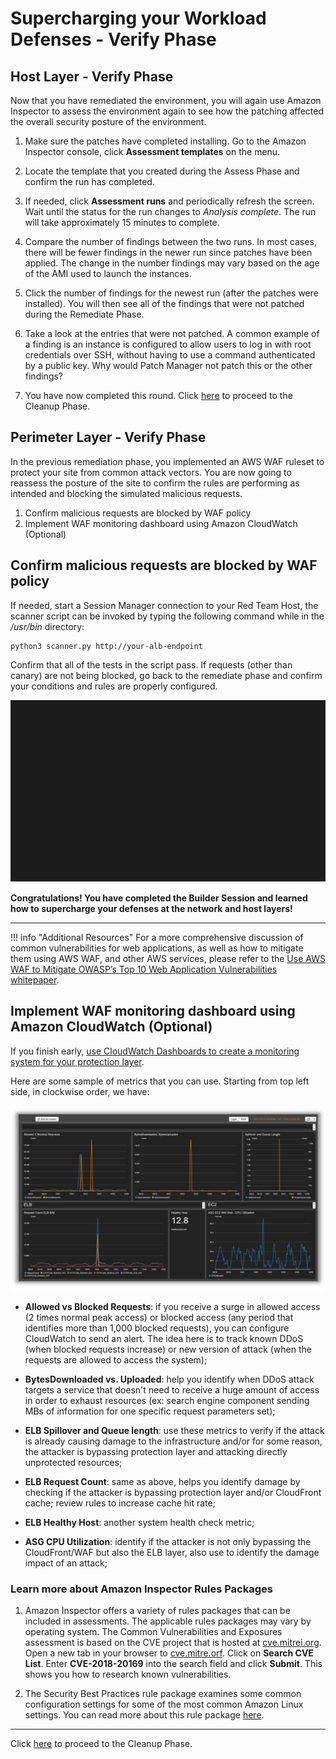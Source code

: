 # Supercharging your Workload Defenses - Verify Phase

## Host Layer - Verify Phase

Now that you have remediated the environment, you will again use Amazon Inspector to assess the environment again to see how the patching affected the overall security posture of the environment.

1.  Make sure the patches have completed installing. Go to the Amazon Inspector console, click **Assessment templates** on the menu.

2.  Locate the template that you created during the Assess Phase and confirm the run has completed.

3.  If needed, click **Assessment runs** and periodically refresh the screen.  Wait until the status for the run changes to *Analysis complete*.  The run will take approximately 15 minutes to complete.

4.  Compare the number of findings between the two runs.   In most cases, there will be fewer findings in the newer run since patches have been applied.   The change in the number findings may vary based on the age of the AMI used to launch the instances.

5.  Click the number of findings for the newest run (after the patches were installed).  You will then see all of the findings that were not patched during the Remediate Phase.

6.  Take a look at the entries that were not patched.  A common example of a finding is an instance is configured to allow users to log in with root credentials over SSH, without having to use a command authenticated by a public key.  Why would Patch Manager not patch this or the other findings?

7.  You have now completed this round.  Click [here](./cleanup.md) to proceed to the Cleanup Phase.

## Perimeter Layer - Verify Phase

In the previous remediation phase, you implemented an AWS WAF ruleset to protect your site from common attack vectors. You are now going to reassess the posture of the site to confirm the rules are performing as intended and blocking the simulated malicious requests.

1. Confirm malicious requests are blocked by WAF policy
2. Implement WAF monitoring dashboard using Amazon CloudWatch (Optional)

## Confirm malicious requests are blocked by WAF policy

If needed, start a Session Manager connection to your Red Team Host, the scanner script can be invoked by typing the following command while in the _/usr/bin_ directory:

````
python3 scanner.py http://your-alb-endpoint
````

Confirm that all of the tests in the script pass. If requests (other than canary) are not being blocked, go back to the remediate phase and confirm your conditions and rules are properly configured.

![Final Scan Terminal](./images/final-scan-term.svg)


__Congratulations! You have completed the Builder Session and learned how to supercharge your defenses at the network and host layers!__

---

!!! info "Additional Resources"
    For a more comprehensive discussion of common vulnerabilities for web applications, as well as how to mitigate them using AWS WAF, and other AWS services, please refer to the <a href="https://d0.awsstatic.com/whitepapers/Security/aws-waf-owasp.pdf" target="_blank">Use AWS WAF to Mitigate OWASP’s Top 10 Web Application Vulnerabilities whitepaper</a>.

## Implement WAF monitoring dashboard using Amazon CloudWatch (Optional)

If you finish early, <a href="https://aws.amazon.com/blogs/aws/cloudwatch-dashboards-create-use-customized-metrics-views/" target="_blank">use CloudWatch Dashboards to create a monitoring system for your protection layer</a>.

Here are some sample of metrics that you can use. Starting from top left side, in clockwise order, we have:

![CloudWatch WAF Dasboard](./images/waf-cw-dash.png)

- **Allowed vs Blocked Requests**: if you receive a surge in allowed access (2 times normal peak access) or blocked access (any period that identifies more than 1,000 blocked requests), you can configure CloudWatch to send an alert. The idea here is to track known DDoS (when blocked requests increase) or new version of attack (when the requests are allowed to access the system);

- **BytesDownloaded vs. Uploaded**: help you identify when DDoS attack targets a service that doesn't need to receive a huge amount of access in order to exhaust resources (ex: search engine component sending MBs of information for one specific request parameters set);

- **ELB Spillover and Queue length**: use these metrics to verify if the attack is already causing damage to the infrastructure and/or for some reason, the attacker is bypassing protection layer and attacking directly unprotected resources;

- **ELB Request Count**: same as above, helps you identify damage by checking if the attacker is bypassing protection layer and/or CloudFront cache; review rules to increase cache hit rate;

- **ELB Healthy Host**: another system health check metric;

- **ASG CPU Utilization**: identify if the attacker is not only bypassing the CloudFront/WAF but also the ELB layer, also use to identify the damage impact of an attack;

### Learn more about Amazon Inspector Rules Packages

1.  Amazon Inspector offers a variety of rules packages that can be included in assessments.  The applicable rules packages may vary by operating system.   The Common Vulnerabilities and Exposures assessment is based on the CVE project that is hosted at [cve.mitrei.org](https://cve.mitre.org).  Open a new tab in your browser to [cve.mitre.orf](https://cve.mitre.org).  Click on **Search CVE List**.  Enter **CVE-2018-20169** into the search field and click **Submit**.  This shows you how to research known vulnerabilities.

2.  The Security Best Practices rule package examines some common configuration settings for some of the most common Amazon Linux settings. You can read more about this rule package [here](https://docs.aws.amazon.com/inspector/latest/userguide/inspector_security-best-practices.html).

---

Click [here](cleanup.md) to proceed to the Cleanup Phase.
